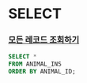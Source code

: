 # SELECT
### [모든 레코드 조회하기](https://programmers.co.kr/learn/courses/30/lessons/59034?language=oracle)
```sql
SELECT *
FROM ANIMAL_INS
ORDER BY ANIMAL_ID;
```
